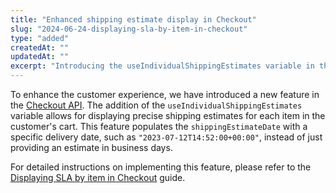 ```yaml
---
title: "Enhanced shipping estimate display in Checkout"
slug: "2024-06-24-displaying-sla-by-item-in-checkout"
type: "added"
createdAt: ""
updatedAt: ""
excerpt: "Introducing the useIndividualShippingEstimates variable in the Checkout API to display specific shipping dates for each item in the cart."
---
```


To enhance the customer experience, we have introduced a new feature in the [Checkout API](https://developers.vtex.com/docs/api-reference/checkout-api). The addition of the `useIndividualShippingEstimates` variable allows for displaying precise shipping estimates for each item in the customer's cart. This feature populates the `shippingEstimateDate` with a specific delivery date, such as `"2023-07-12T14:52:00+00:00"`, instead of just providing an estimate in business days.

For detailed instructions on implementing this feature, please refer to the [Displaying SLA by item in Checkout](https://developers.vtex.com/docs/guides/displaying-sla-by-item-in-checkout) guide.